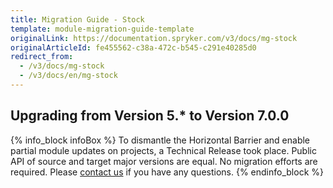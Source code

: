 ```yaml
---
title: Migration Guide - Stock
template: module-migration-guide-template
originalLink: https://documentation.spryker.com/v3/docs/mg-stock
originalArticleId: fe455562-c38a-472c-b545-c291e40285d0
redirect_from:
  - /v3/docs/mg-stock
  - /v3/docs/en/mg-stock
---
```


## Upgrading from Version 5.* to Version 7.0.0
{% info_block infoBox %}
To dismantle the Horizontal Barrier and enable partial module updates on projects, a Technical Release took place. Public API of source and target major versions are equal. No migration efforts are required. Please [contact us](https://spryker.com/en/support/) if you have any questions.
{% endinfo_block %}
